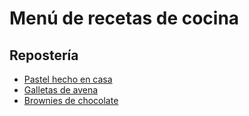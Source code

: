 # Menú de recetas de cocina

## Repostería

- [Pastel hecho en casa](./pastel.md)
- [Galletas de avena](./galletas.md)
- [Brownies de chocolate](./brownies.md)
